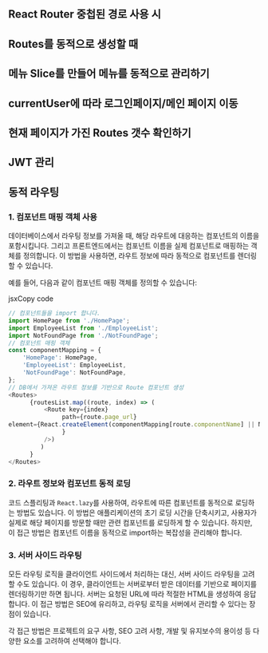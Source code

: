 
## React Router 중첩된 경로 사용 시

## Routes를 동적으로 생성할 때

## 메뉴 Slice를 만들어 메뉴를 동적으로 관리하기

## currentUser에 따라 로그인페이지/메인 페이지 이동

## 현재 페이지가 가진 Routes 갯수 확인하기

## JWT 관리

## 동적 라우팅

### 1. 컴포넌트 매핑 객체 사용

데이터베이스에서 라우팅 정보를 가져올 때, 해당 라우트에 대응하는 컴포넌트의 이름을 포함시킵니다. 그리고 프론트엔드에서는 컴포넌트 이름을 실제 컴포넌트로 매핑하는 객체를 정의합니다. 이 방법을 사용하면, 라우트 정보에 따라 동적으로 컴포넌트를 렌더링할 수 있습니다.

예를 들어, 다음과 같이 컴포넌트 매핑 객체를 정의할 수 있습니다:

jsxCopy code

```js
// 컴포넌트들을 import 합니다.
import HomePage from './HomePage';
import EmployeeList from './EmployeeList';
import NotFoundPage from './NotFoundPage';
// 컴포넌트 매핑 객체
const componentMapping = {
	'HomePage': HomePage,
	'EmployeeList': EmployeeList,
    'NotFoundPage': NotFoundPage, 
};  
// DB에서 가져온 라우트 정보를 기반으로 Route 컴포넌트 생성
<Routes>
      {routesList.map((route, index) => (
		  <Route key={index}
			   path={route.page_url} 
element={React.createElement(componentMapping[route.componentName] || NotFoundPage)
			   }
	      />)
	     )
	  } 
</Routes>
```

### 2. 라우트 정보와 컴포넌트 동적 로딩

코드 스플리팅과 `React.lazy`를 사용하여, 라우트에 따른 컴포넌트를 동적으로 로딩하는 방법도 있습니다. 이 방법은 애플리케이션의 초기 로딩 시간을 단축시키고, 사용자가 실제로 해당 페이지를 방문할 때만 관련 컴포넌트를 로딩하게 할 수 있습니다. 하지만, 이 접근 방법은 컴포넌트 이름을 동적으로 import하는 복잡성을 관리해야 합니다.

### 3. 서버 사이드 라우팅

모든 라우팅 로직을 클라이언트 사이드에서 처리하는 대신, 서버 사이드 라우팅을 고려할 수도 있습니다. 이 경우, 클라이언트는 서버로부터 받은 데이터를 기반으로 페이지를 렌더링하기만 하면 됩니다. 서버는 요청된 URL에 따라 적절한 HTML을 생성하여 응답합니다. 이 접근 방법은 SEO에 유리하고, 라우팅 로직을 서버에서 관리할 수 있다는 장점이 있습니다.

각 접근 방법은 프로젝트의 요구 사항, SEO 고려 사항, 개발 및 유지보수의 용이성 등 다양한 요소를 고려하여 선택해야 합니다.